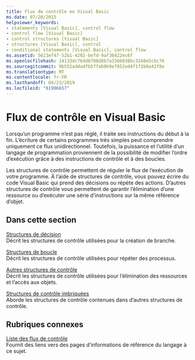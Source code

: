 ```yaml
---
title: Flux de contrôle en Visual Basic
ms.date: 07/20/2015
helpviewer_keywords:
- statements [Visual Basic], control flow
- control flow [Visual Basic]
- control structures [Visual Basic]
- structures [Visual Basic], control
- conditional statements [Visual Basic], control flow
ms.assetid: 5623ef47-52b1-4202-befd-9af36422ec6f
ms.openlocfilehash: 14133dc764d6708d8b7a3366038bc3240e5cbc76
ms.sourcegitcommit: 9b552addadfb57fab0b9e7852ed4f1f1b8a42f8e
ms.translationtype: MT
ms.contentlocale: fr-FR
ms.lasthandoff: 04/23/2019
ms.locfileid: "61906657"
---
```

# <a name="control-flow-in-visual-basic"></a>Flux de contrôle en Visual Basic
Lorsqu’un programme n’est pas réglé, il traite ses instructions du début à la fin. L’écriture de certains programmes très simples peut comprendre uniquement ce flux unidirectionnel. Toutefois, la puissance et l’utilité d’un langage de programmation proviennent de la possibilité de modifier l’ordre d’exécution grâce à des instructions de contrôle et à des boucles.  
  
 Les structures de contrôle permettent de réguler le flux de l’exécution de votre programme. À l’aide de structures de contrôle, vous pouvez écrire du code Visual Basic qui prend des décisions ou répète des actions. D’autres structures de contrôle vous permettent de garantir l’élimination d’une ressource ou d’exécuter une série d’instructions sur la même référence d’objet.  
  
## <a name="in-this-section"></a>Dans cette section  
 [Structures de décision](../../../../visual-basic/programming-guide/language-features/control-flow/decision-structures.md)  
 Décrit les structures de contrôle utilisées pour la création de branche.  
  
 [Structures de boucle](../../../../visual-basic/programming-guide/language-features/control-flow/loop-structures.md)  
 Décrit les structures de contrôle utilisées pour répéter des processus.  
  
 [Autres structures de contrôle](../../../../visual-basic/programming-guide/language-features/control-flow/other-control-structures.md)  
 Décrit les structures de contrôle utilisées pour l’élimination des ressources et l’accès aux objets.  
  
 [Structures de contrôle imbriquées](../../../../visual-basic/programming-guide/language-features/control-flow/nested-control-structures.md)  
 Aborde les structures de contrôle contenues dans d’autres structures de contrôle.  
  
## <a name="related-sections"></a>Rubriques connexes  
 [Liste des flux de contrôle](../../../../visual-basic/language-reference/keywords/control-flow-summary.md)  
 Fournit des liens vers des pages d’informations de référence du langage à ce sujet.
